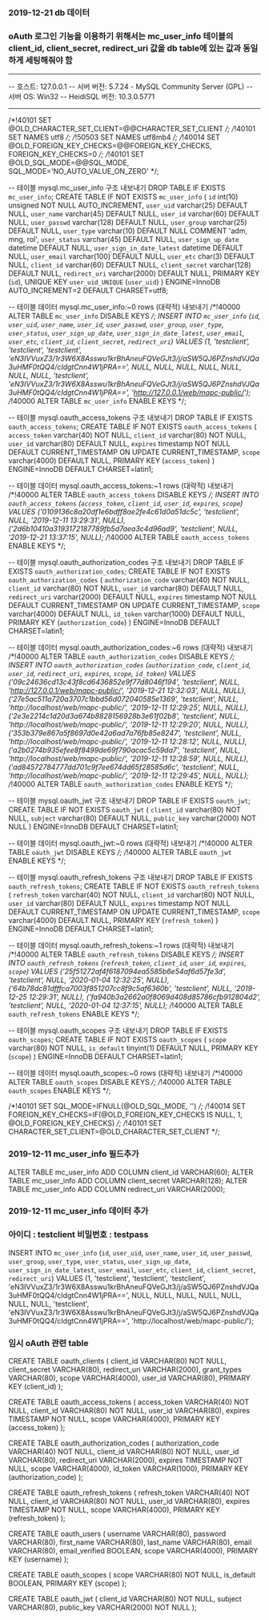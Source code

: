 ### 2019-12-21 db 데이터
### oAuth 로그인 기능을 이용하기 위해서는 mc_user_info 테이블의 client_id, client_secret, redirect_uri 값을 db table에 있는 값과 동일하게 세팅해줘야 함
-- --------------------------------------------------------
-- 호스트:                          127.0.0.1
-- 서버 버전:                        5.7.24 - MySQL Community Server (GPL)
-- 서버 OS:                        Win32
-- HeidiSQL 버전:                  10.3.0.5771
-- --------------------------------------------------------
/*!40101 SET @OLD_CHARACTER_SET_CLIENT=@@CHARACTER_SET_CLIENT */;
/*!40101 SET NAMES utf8 */;
/*!50503 SET NAMES utf8mb4 */;
/*!40014 SET @OLD_FOREIGN_KEY_CHECKS=@@FOREIGN_KEY_CHECKS, FOREIGN_KEY_CHECKS=0 */;
/*!40101 SET @OLD_SQL_MODE=@@SQL_MODE, SQL_MODE='NO_AUTO_VALUE_ON_ZERO' */;

-- 테이블 mysql.mc_user_info 구조 내보내기
DROP TABLE IF EXISTS `mc_user_info`;
CREATE TABLE IF NOT EXISTS `mc_user_info` (
  `id` int(10) unsigned NOT NULL AUTO_INCREMENT,
  `user_uid` varchar(25) DEFAULT NULL,
  `user_name` varchar(45) DEFAULT NULL,
  `user_id` varchar(60) DEFAULT NULL,
  `user_passwd` varchar(128) DEFAULT NULL,
  `user_group` varchar(25) DEFAULT NULL,
  `user_type` varchar(10) DEFAULT NULL COMMENT 'adm, mng, rol',
  `user_status` varchar(45) DEFAULT NULL,
  `user_sign_up_date` datetime DEFAULT NULL,
  `user_sign_in_date_latest` datetime DEFAULT NULL,
  `user_email` varchar(100) DEFAULT NULL,
  `user_etc` char(3) DEFAULT NULL,
  `client_id` varchar(60) DEFAULT NULL,
  `client_secret` varchar(128) DEFAULT NULL,
  `redirect_uri` varchar(2000) DEFAULT NULL,
  PRIMARY KEY (`id`),
  UNIQUE KEY `user_uid_UNIQUE` (`user_uid`)
) ENGINE=InnoDB AUTO_INCREMENT=2 DEFAULT CHARSET=utf8;

-- 테이블 데이터 mysql.mc_user_info:~0 rows (대략적) 내보내기
/*!40000 ALTER TABLE `mc_user_info` DISABLE KEYS */;
INSERT INTO `mc_user_info` (`id`, `user_uid`, `user_name`, `user_id`, `user_passwd`, `user_group`, `user_type`, `user_status`, `user_sign_up_date`, `user_sign_in_date_latest`, `user_email`, `user_etc`, `client_id`, `client_secret`, `redirect_uri`) VALUES
	(1, 'testclient', 'testclient', 'testclient', 'eN3IVVuxZ3/1r3W6X8Asswu1krBhAneuFQVeGJt3/j/aSW5QJ6PZnshdVJQa3uHMF0tQQ4/cIdgtCnn4W1jPRA==', NULL, NULL, NULL, NULL, NULL, NULL, NULL, 'testclient', 'eN3IVVuxZ3/1r3W6X8Asswu1krBhAneuFQVeGJt3/j/aSW5QJ6PZnshdVJQa3uHMF0tQQ4/cIdgtCnn4W1jPRA==', 'http://127.0.0.1/web/mapc-public/');
/*!40000 ALTER TABLE `mc_user_info` ENABLE KEYS */;

-- 테이블 mysql.oauth_access_tokens 구조 내보내기
DROP TABLE IF EXISTS `oauth_access_tokens`;
CREATE TABLE IF NOT EXISTS `oauth_access_tokens` (
  `access_token` varchar(40) NOT NULL,
  `client_id` varchar(80) NOT NULL,
  `user_id` varchar(80) DEFAULT NULL,
  `expires` timestamp NOT NULL DEFAULT CURRENT_TIMESTAMP ON UPDATE CURRENT_TIMESTAMP,
  `scope` varchar(4000) DEFAULT NULL,
  PRIMARY KEY (`access_token`)
) ENGINE=InnoDB DEFAULT CHARSET=latin1;

-- 테이블 데이터 mysql.oauth_access_tokens:~1 rows (대략적) 내보내기
/*!40000 ALTER TABLE `oauth_access_tokens` DISABLE KEYS */;
INSERT INTO `oauth_access_tokens` (`access_token`, `client_id`, `user_id`, `expires`, `scope`) VALUES
	('0109136c8a20df1e6bdff8ae2fe4c61d0a51dc5c', 'testclient', NULL, '2019-12-11 13:29:31', NULL),
	('2d6b10410a3193172187789fb5d7aea3c4d96ad9', 'testclient', NULL, '2019-12-21 13:37:15', NULL);
/*!40000 ALTER TABLE `oauth_access_tokens` ENABLE KEYS */;

-- 테이블 mysql.oauth_authorization_codes 구조 내보내기
DROP TABLE IF EXISTS `oauth_authorization_codes`;
CREATE TABLE IF NOT EXISTS `oauth_authorization_codes` (
  `authorization_code` varchar(40) NOT NULL,
  `client_id` varchar(80) NOT NULL,
  `user_id` varchar(80) DEFAULT NULL,
  `redirect_uri` varchar(2000) DEFAULT NULL,
  `expires` timestamp NOT NULL DEFAULT CURRENT_TIMESTAMP ON UPDATE CURRENT_TIMESTAMP,
  `scope` varchar(4000) DEFAULT NULL,
  `id_token` varchar(1000) DEFAULT NULL,
  PRIMARY KEY (`authorization_code`)
) ENGINE=InnoDB DEFAULT CHARSET=latin1;

-- 테이블 데이터 mysql.oauth_authorization_codes:~6 rows (대략적) 내보내기
/*!40000 ALTER TABLE `oauth_authorization_codes` DISABLE KEYS */;
INSERT INTO `oauth_authorization_codes` (`authorization_code`, `client_id`, `user_id`, `redirect_uri`, `expires`, `scope`, `id_token`) VALUES
	('09c24636cd13c43f8cd6436852e9f77d8046f194', 'testclient', NULL, 'http://127.0.0.1/web/mapc-public/', '2019-12-21 12:32:03', NULL, NULL),
	('27e5ac511a720a3707c1bbd56d072040585e1369', 'testclient', NULL, 'http://localhost/web/mapc-public/', '2019-12-11 12:29:25', NULL, NULL),
	('2e3e2214c1d20d3a674b8828156928b3e61f02b8', 'testclient', NULL, 'http://localhost/web/mapc-public/', '2019-12-11 12:29:20', NULL, NULL),
	('353b379e867a5f8697d0e42a6ad7a76fb85e8247', 'testclient', NULL, 'http://localhost/web/mapc-public/', '2019-12-11 12:28:12', NULL, NULL),
	('a2b0274b935efee8f8499de69f790acac5c59da7', 'testclient', NULL, 'http://localhost/web/mapc-public/', '2019-12-11 12:28:59', NULL, NULL),
	('ad84572784777dd701c9f7ee674dd65f28585d6c', 'testclient', NULL, 'http://localhost/web/mapc-public/', '2019-12-11 12:29:45', NULL, NULL);
/*!40000 ALTER TABLE `oauth_authorization_codes` ENABLE KEYS */;

-- 테이블 mysql.oauth_jwt 구조 내보내기
DROP TABLE IF EXISTS `oauth_jwt`;
CREATE TABLE IF NOT EXISTS `oauth_jwt` (
  `client_id` varchar(80) NOT NULL,
  `subject` varchar(80) DEFAULT NULL,
  `public_key` varchar(2000) NOT NULL
) ENGINE=InnoDB DEFAULT CHARSET=latin1;

-- 테이블 데이터 mysql.oauth_jwt:~0 rows (대략적) 내보내기
/*!40000 ALTER TABLE `oauth_jwt` DISABLE KEYS */;
/*!40000 ALTER TABLE `oauth_jwt` ENABLE KEYS */;

-- 테이블 mysql.oauth_refresh_tokens 구조 내보내기
DROP TABLE IF EXISTS `oauth_refresh_tokens`;
CREATE TABLE IF NOT EXISTS `oauth_refresh_tokens` (
  `refresh_token` varchar(40) NOT NULL,
  `client_id` varchar(80) NOT NULL,
  `user_id` varchar(80) DEFAULT NULL,
  `expires` timestamp NOT NULL DEFAULT CURRENT_TIMESTAMP ON UPDATE CURRENT_TIMESTAMP,
  `scope` varchar(4000) DEFAULT NULL,
  PRIMARY KEY (`refresh_token`)
) ENGINE=InnoDB DEFAULT CHARSET=latin1;

-- 테이블 데이터 mysql.oauth_refresh_tokens:~1 rows (대략적) 내보내기
/*!40000 ALTER TABLE `oauth_refresh_tokens` DISABLE KEYS */;
INSERT INTO `oauth_refresh_tokens` (`refresh_token`, `client_id`, `user_id`, `expires`, `scope`) VALUES
	('25f51272af4f6187094ea5585b6e54af6d57fe3d', 'testclient', NULL, '2020-01-04 12:32:25', NULL),
	('64b78dc81dfffca7003f851207cc8f9c5af6360b', 'testclient', NULL, '2019-12-25 12:29:31', NULL),
	('fa940b3a2662a0f8069d408d85786cfb912804d2', 'testclient', NULL, '2020-01-04 12:37:15', NULL);
/*!40000 ALTER TABLE `oauth_refresh_tokens` ENABLE KEYS */;

-- 테이블 mysql.oauth_scopes 구조 내보내기
DROP TABLE IF EXISTS `oauth_scopes`;
CREATE TABLE IF NOT EXISTS `oauth_scopes` (
  `scope` varchar(80) NOT NULL,
  `is_default` tinyint(1) DEFAULT NULL,
  PRIMARY KEY (`scope`)
) ENGINE=InnoDB DEFAULT CHARSET=latin1;

-- 테이블 데이터 mysql.oauth_scopes:~0 rows (대략적) 내보내기
/*!40000 ALTER TABLE `oauth_scopes` DISABLE KEYS */;
/*!40000 ALTER TABLE `oauth_scopes` ENABLE KEYS */;

/*!40101 SET SQL_MODE=IFNULL(@OLD_SQL_MODE, '') */;
/*!40014 SET FOREIGN_KEY_CHECKS=IF(@OLD_FOREIGN_KEY_CHECKS IS NULL, 1, @OLD_FOREIGN_KEY_CHECKS) */;
/*!40101 SET CHARACTER_SET_CLIENT=@OLD_CHARACTER_SET_CLIENT */;





### 2019-12-11 mc_user_info 필드추가
ALTER TABLE mc_user_info ADD COLUMN client_id VARCHAR(60);
ALTER TABLE mc_user_info ADD COLUMN client_secret VARCHAR(128);
ALTER TABLE mc_user_info ADD COLUMN redirect_uri VARCHAR(2000);

### 2019-12-11 mc_user_info 데이터 추가
### 아이디 : testclient 비밀번호 : testpass
INSERT INTO `mc_user_info` (`id`, `user_uid`, `user_name`, `user_id`, `user_passwd`, `user_group`, `user_type`, `user_status`, `user_sign_up_date`, `user_sign_in_date_latest`, `user_email`, `user_etc`, `client_id`, `client_secret`, `redirect_uri`) VALUES (1, 'testclient', 'testclient', 'testclient', 'eN3IVVuxZ3/1r3W6X8Asswu1krBhAneuFQVeGJt3/j/aSW5QJ6PZnshdVJQa3uHMF0tQQ4/cIdgtCnn4W1jPRA==', NULL, NULL, NULL, NULL, NULL, NULL, NULL, 'testclient', 'eN3IVVuxZ3/1r3W6X8Asswu1krBhAneuFQVeGJt3/j/aSW5QJ6PZnshdVJQa3uHMF0tQQ4/cIdgtCnn4W1jPRA==', 'http://localhost/web/mapc-public/');
 


### 임시 oAuth 관련 table

CREATE TABLE oauth_clients (
  client_id             VARCHAR(80)   NOT NULL,
  client_secret         VARCHAR(80),
  redirect_uri          VARCHAR(2000),
  grant_types           VARCHAR(80),
  scope                 VARCHAR(4000),
  user_id               VARCHAR(80),
  PRIMARY KEY (client_id)
);

CREATE TABLE oauth_access_tokens (
  access_token         VARCHAR(40)    NOT NULL,
  client_id            VARCHAR(80)    NOT NULL,
  user_id              VARCHAR(80),
  expires              TIMESTAMP      NOT NULL,
  scope                VARCHAR(4000),
  PRIMARY KEY (access_token)
);

CREATE TABLE oauth_authorization_codes (
  authorization_code  VARCHAR(40)     NOT NULL,
  client_id           VARCHAR(80)     NOT NULL,
  user_id             VARCHAR(80),
  redirect_uri        VARCHAR(2000),
  expires             TIMESTAMP       NOT NULL,
  scope               VARCHAR(4000),
  id_token            VARCHAR(1000),
  PRIMARY KEY (authorization_code)
);

CREATE TABLE oauth_refresh_tokens (
  refresh_token       VARCHAR(40)     NOT NULL,
  client_id           VARCHAR(80)     NOT NULL,
  user_id             VARCHAR(80),
  expires             TIMESTAMP       NOT NULL,
  scope               VARCHAR(4000),
  PRIMARY KEY (refresh_token)
);

CREATE TABLE oauth_users (
  username            VARCHAR(80),
  password            VARCHAR(80),
  first_name          VARCHAR(80),
  last_name           VARCHAR(80),
  email               VARCHAR(80),
  email_verified      BOOLEAN,
  scope               VARCHAR(4000),
  PRIMARY KEY (username)
);

CREATE TABLE oauth_scopes (
  scope               VARCHAR(80)     NOT NULL,
  is_default          BOOLEAN,
  PRIMARY KEY (scope)
);

CREATE TABLE oauth_jwt (
  client_id           VARCHAR(80)     NOT NULL,
  subject             VARCHAR(80),
  public_key          VARCHAR(2000)   NOT NULL
);
